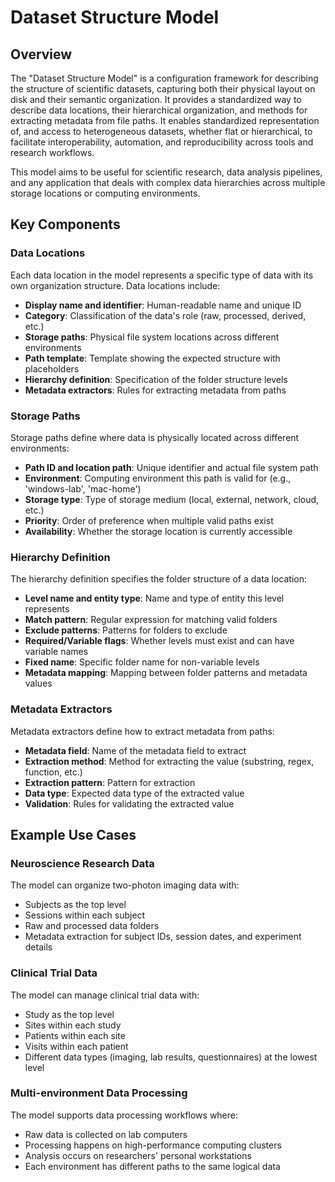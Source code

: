 # Dataset Structure Model

## Overview

The "Dataset Structure Model" is a configuration framework for describing the structure of scientific datasets, capturing both their physical layout on disk and their semantic organization. It provides a standardized way to describe data locations, their hierarchical organization, and methods for extracting metadata from file paths. It enables standardized representation of, and access to heterogeneous datasets, whether flat or hierarchical, to facilitate interoperability, automation, and reproducibility across tools and research workflows.

This model aims to be useful for scientific research, data analysis pipelines, and any application that deals with complex data hierarchies across multiple storage locations or computing environments.

## Key Components

### Data Locations

Each data location in the model represents a specific type of data with its own organization structure. Data locations include:

- **Display name and identifier**: Human-readable name and unique ID
- **Category**: Classification of the data's role (raw, processed, derived, etc.)
- **Storage paths**: Physical file system locations across different environments
- **Path template**: Template showing the expected structure with placeholders
- **Hierarchy definition**: Specification of the folder structure levels
- **Metadata extractors**: Rules for extracting metadata from paths

### Storage Paths

Storage paths define where data is physically located across different environments:

- **Path ID and location path**: Unique identifier and actual file system path
- **Environment**: Computing environment this path is valid for (e.g., 'windows-lab', 'mac-home')
- **Storage type**: Type of storage medium (local, external, network, cloud, etc.)
- **Priority**: Order of preference when multiple valid paths exist
- **Availability**: Whether the storage location is currently accessible

### Hierarchy Definition

The hierarchy definition specifies the folder structure of a data location:

- **Level name and entity type**: Name and type of entity this level represents
- **Match pattern**: Regular expression for matching valid folders
- **Exclude patterns**: Patterns for folders to exclude
- **Required/Variable flags**: Whether levels must exist and can have variable names
- **Fixed name**: Specific folder name for non-variable levels
- **Metadata mapping**: Mapping between folder patterns and metadata values

### Metadata Extractors

Metadata extractors define how to extract metadata from paths:

- **Metadata field**: Name of the metadata field to extract
- **Extraction method**: Method for extracting the value (substring, regex, function, etc.)
- **Extraction pattern**: Pattern for extraction
- **Data type**: Expected data type of the extracted value
- **Validation**: Rules for validating the extracted value

## Example Use Cases

### Neuroscience Research Data

The model can organize two-photon imaging data with:
- Subjects as the top level
- Sessions within each subject
- Raw and processed data folders
- Metadata extraction for subject IDs, session dates, and experiment details

### Clinical Trial Data

The model can manage clinical trial data with:
- Study as the top level
- Sites within each study
- Patients within each site
- Visits within each patient
- Different data types (imaging, lab results, questionnaires) at the lowest level

### Multi-environment Data Processing

The model supports data processing workflows where:
- Raw data is collected on lab computers
- Processing happens on high-performance computing clusters
- Analysis occurs on researchers' personal workstations
- Each environment has different paths to the same logical data
